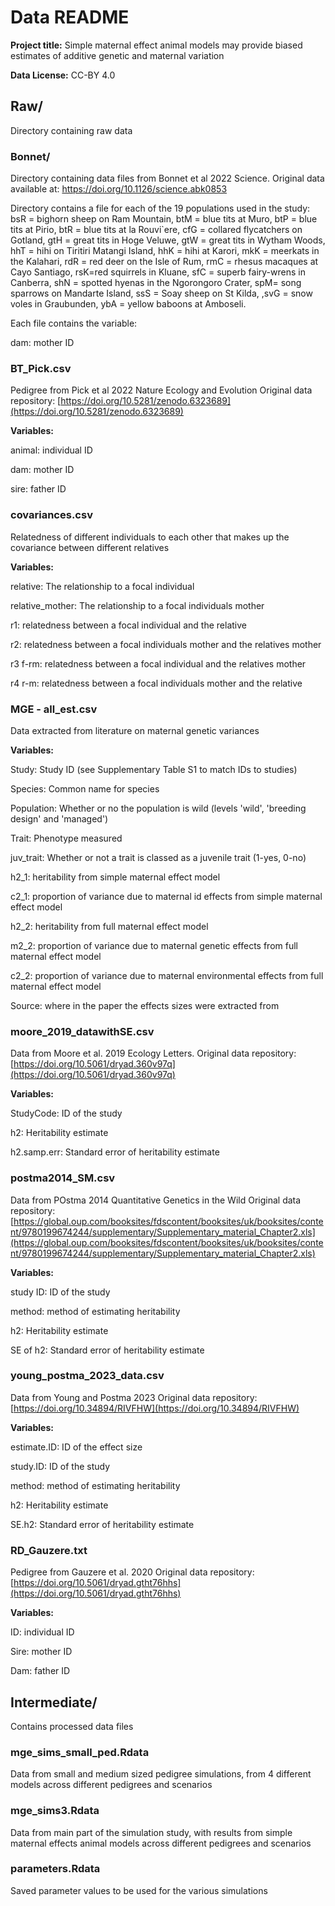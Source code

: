 # Data README

**Project title:** Simple maternal effect animal models may provide biased estimates of additive genetic and maternal variation

**Data License:** CC-BY 4.0


## Raw/

Directory containing raw data

### Bonnet/
Directory containing data files from Bonnet et al 2022 Science. Original data available at: https://doi.org/10.1126/science.abk0853

Directory contains a file for each of the 19 populations used in the study: bsR = bighorn sheep on Ram Mountain, btM = blue tits at Muro, btP = blue tits at Pirio, btR = blue tits at la Rouvi`ere, cfG = collared flycatchers on Gotland, gtH = great tits in Hoge Veluwe, gtW = great tits in Wytham Woods, hhT = hihi on Tiritiri Matangi Island, hhK = hihi at Karori, mkK = meerkats in the Kalahari, rdR = red deer on the Isle of Rum, rmC = rhesus macaques at Cayo Santiago, rsK=red squirrels in Kluane, sfC = superb fairy-wrens in Canberra, shN = spotted hyenas in the Ngorongoro Crater, spM= song sparrows on Mandarte Island, ssS = Soay sheep on St Kilda, ,svG = snow voles in Graubunden, ybA = yellow baboons at Amboseli. 

Each file contains the variable:

dam: mother ID


### BT_Pick.csv
Pedigree from Pick et al 2022 Nature Ecology and Evolution
Original data repository: [https://doi.org/10.5281/zenodo.6323689](https://doi.org/10.5281/zenodo.6323689)

**Variables:**

animal: individual ID

dam: mother ID

sire: father ID


### covariances.csv
Relatedness of different individuals to each other that makes up the covariance between different relatives

**Variables:**

relative: The relationship to a focal individual

relative_mother: The relationship to a focal individuals mother

r1: relatedness between a focal individual and the relative

r2: relatedness between a focal individuals mother and the relatives mother

r3 f-rm: relatedness between a focal individual and the relatives mother

r4 r-m: relatedness between a focal individuals mother and the relative


### MGE - all_est.csv
Data extracted from literature on maternal genetic variances

**Variables:**

Study: Study ID (see Supplementary Table S1 to match IDs to studies)

Species: Common name for species

Population: Whether or no the population is wild (levels 'wild', 'breeding design' and 'managed')

Trait: Phenotype measured

juv_trait: Whether or not a trait is classed as a juvenile trait (1-yes, 0-no)

h2_1: heritability from simple maternal effect model

c2_1: proportion of variance due to maternal id effects from simple maternal effect model

h2_2: heritability from full maternal effect model

m2_2: proportion of variance due to maternal genetic effects from full maternal effect model

c2_2: proportion of variance due to maternal environmental effects from full maternal effect model

Source: where in the paper the effects sizes were extracted from


### moore_2019_datawithSE.csv
Data from Moore et al. 2019 Ecology Letters. 
Original data repository: [https://doi.org/10.5061/dryad.360v97q](https://doi.org/10.5061/dryad.360v97q)

**Variables:**

StudyCode: ID of the study

h2: Heritability estimate

h2.samp.err: Standard error of heritability estimate


### postma2014_SM.csv
Data from POstma 2014 Quantitative Genetics in the Wild
Original data repository: [https://global.oup.com/booksites/fdscontent/booksites/uk/booksites/content/9780199674244/supplementary/Supplementary_material_Chapter2.xls](https://global.oup.com/booksites/fdscontent/booksites/uk/booksites/content/9780199674244/supplementary/Supplementary_material_Chapter2.xls)

**Variables:**

study ID: ID of the study

method: method of estimating heritability

h2: Heritability estimate

SE of h2: Standard error of heritability estimate


### young_postma_2023_data.csv
Data from Young and Postma 2023
Original data repository: [https://doi.org/10.34894/RIVFHW](https://doi.org/10.34894/RIVFHW)

**Variables:**

estimate.ID: ID of the effect size

study.ID: ID of the study

method: method of estimating heritability

h2: Heritability estimate

SE.h2: Standard error of heritability estimate


### RD_Gauzere.txt
Pedigree from Gauzere et al. 2020
Original data repository: [https://doi.org/10.5061/dryad.gtht76hhs](https://doi.org/10.5061/dryad.gtht76hhs)

**Variables:**

ID: individual ID

Sire: mother ID

Dam: father ID




## Intermediate/

Contains processed data files

### mge_sims_small_ped.Rdata
Data from small and medium sized pedigree simulations, from 4 different models across different pedigrees and scenarios

### mge_sims3.Rdata
Data from main part of the simulation study, with results from simple maternal effects animal models across different pedigrees and scenarios

### parameters.Rdata
Saved parameter values to be used for the various simulations 
